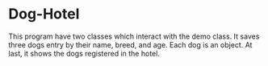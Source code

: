 # Dog-Hotel
This program have two classes which interact with the demo class. It saves three dogs entry by their name, breed, and age. Each dog is an object. At last, it shows the dogs registered in the hotel. 

